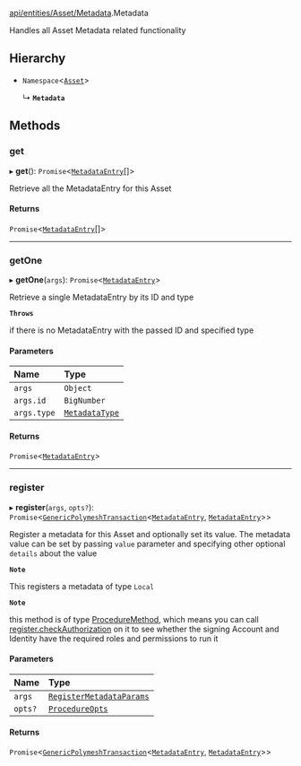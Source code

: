 [api/entities/Asset/Metadata](../../../../../Modules/API/Entities/Asset/Metadata.md).Metadata

Handles all Asset Metadata related functionality

## Hierarchy

- `Namespace`<[`Asset`](../Asset.md)\>

  ↳ **`Metadata`**

## Methods

### get

▸ **get**(): `Promise`<[`MetadataEntry`](../../MetadataEntry/MetadataEntry.md)[]\>

Retrieve all the MetadataEntry for this Asset

#### Returns

`Promise`<[`MetadataEntry`](../../MetadataEntry/MetadataEntry.md)[]\>

___

### getOne

▸ **getOne**(`args`): `Promise`<[`MetadataEntry`](../../MetadataEntry/MetadataEntry.md)\>

Retrieve a single MetadataEntry by its ID and type

**`Throws`**

if there is no MetadataEntry with the passed ID and specified type

#### Parameters

| Name | Type |
| :------ | :------ |
| `args` | `Object` |
| `args.id` | `BigNumber` |
| `args.type` | [`MetadataType`](../../../../../Enums/API/Entities/MetadataEntry/Types/MetadataType.md) |

#### Returns

`Promise`<[`MetadataEntry`](../../MetadataEntry/MetadataEntry.md)\>

___

### register

▸ **register**(`args`, `opts?`): `Promise`<[`GenericPolymeshTransaction`](../../../../../Modules/Types/Types.md#genericpolymeshtransaction)<[`MetadataEntry`](../../MetadataEntry/MetadataEntry.md), [`MetadataEntry`](../../MetadataEntry/MetadataEntry.md)\>\>

Register a metadata for this Asset and optionally set its value.
The metadata value can be set by passing `value` parameter and specifying other optional `details` about the value

**`Note`**

This registers a metadata of type `Local`

**`Note`**

this method is of type [ProcedureMethod](../../../../../Interfaces/Types/ProcedureMethod.md), which means you can call [register.checkAuthorization](../../../../../Interfaces/Types/ProcedureMethod.md#checkauthorization)
  on it to see whether the signing Account and Identity have the required roles and permissions to run it

#### Parameters

| Name | Type |
| :------ | :------ |
| `args` | [`RegisterMetadataParams`](../../../../../Modules/API/Procedures/Types.md#registermetadataparams) |
| `opts?` | [`ProcedureOpts`](../../../../../Interfaces/Types/ProcedureOpts.md) |

#### Returns

`Promise`<[`GenericPolymeshTransaction`](../../../../../Modules/Types/Types.md#genericpolymeshtransaction)<[`MetadataEntry`](../../MetadataEntry/MetadataEntry.md), [`MetadataEntry`](../../MetadataEntry/MetadataEntry.md)\>\>
